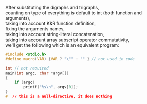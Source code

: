 After substituting the digraphs and trigraphs,<br>
counting on type of everything is default to int (both function and arguments),<br>
taking into account K&R function definition,<br>
fixing the arguments names,<br>
taking into account string-literal concatenation,<br>
taking into account array subscript operator commutativity,<br>
we'll get the following which is an equivalent program:

```c
#include <stdio.h>
#define macro(VAR) {VAR ? "\"" : "" } // not used in code

int // not required
main(int argc, char *argv[])
{
    if (argc)
        printf("%s\n", argv[0]);
}
#  // this is a null-directive, it does nothing
```
